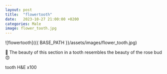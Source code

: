```yaml
---
layout: post
title:  "flowertooth"
date:   2023-10-27 21:00:00 +0200
categories: Male
image: flower_tooth.jpg
---
```


![flowertooth]({{ BASE_PATH }}/assets/images/flower_tooth.jpg)

 🔬
 The beauty of this section in a tooth resembles the beauty of the rose bud 😍

tooth H&E x100
